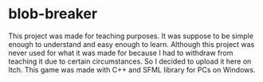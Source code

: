 # blob-breaker
This project was made for teaching purposes. It was suppose to be simple enough to understand and easy enough to learn. Although this project was never used for what it was made for because I had to withdraw from teaching it due to certain circumstances. So I decided to upload it here on Itch. This game was made with C++ and SFML library for PCs on Windows.
